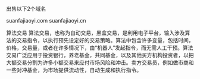 出售以下2个域名

suanfajiaoyi.com
suanfajiaoyi.cn

算法交易
算法交易，也称为自动交易，黑盒交易，是利用电子平台，输入涉及算法的交易指令，以执行预先设定好的交易策略。算法中包含许多变量，包括时间，价格，交易量，或者在许多情况下，由“机器人”发起指令，而无需人工干预。算法交易广泛应用于投资银行，养老基金，共同基金，以及其他买方机构投资者，以把大额交易分割为许多小额交易来应付市场风险和冲击。卖方交易员，例如做市商和一些对冲基金，为市场提供流动性，自动生成和执行指令。
